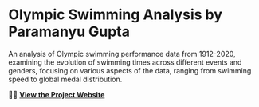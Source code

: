 # Olympic Swimming Analysis by Paramanyu Gupta

An analysis of Olympic swimming performance data from 1912-2020, examining the evolution of swimming times across different events and genders, focusing on various aspects of the data, ranging from swimming speed to global medal distribution. 

🏊‍♂️ **[View the Project Website](https://Paramanyu2010.github.io/olympic-swimming-analysis/)**